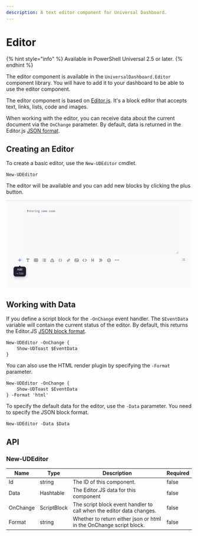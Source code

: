 ```yaml
---
description: A text editor component for Universal Dashboard.
---
```


# Editor

{% hint style="info" %}
Available in PowerShell Universal 2.5 or later.
{% endhint %}

The editor component is available in the `UniversalDashboard.Editor` component library. You will have to add it to your dashboard to be able to use the editor component.&#x20;

The editor component is based on [Editor.js](https://editorjs.io). It's a block editor that accepts text, links, lists, code and images.&#x20;

When working with the editor, you can receive data about the current document via the `OnChange` parameter. By default, data is returned in the Editor.js [JSON format](https://editorjs.io/saving-data).

## Creating an Editor

To create a basic editor, use the `New-UDEditor` cmdlet.

```
New-UDEditor
```

The editor will be available and you can add new blocks by clicking the plus button.&#x20;

![](<../../../../.gitbook/assets/image (307) (1) (1) (1) (1) (1).png>)

## Working with Data

If you define a script block for the `-OnChange` event handler. The `$EventData` variable will contain the current status of the editor. By default, this returns the Editor.JS [JSON block format](https://editorjs.io/saving-data).&#x20;

```
New-UDEditor -OnChange {
    Show-UDToast $EventData
}
```

You can also use the HTML render plugin by specifying the `-Format` parameter.&#x20;

```
New-UDEditor -OnChange {
    Show-UDToast $EventData
} -Format 'html'
```

To specify the default data for the editor, use the `-Data` parameter. You need to specify the JSON block format.&#x20;

```
New-UDEditor -Data $Data
```

## API

### New-UDEditor

<table><thead><tr><th>Name</th><th>Type</th><th>Description</th><th data-type="checkbox">Required</th></tr></thead><tbody><tr><td>Id</td><td>string</td><td>The ID of this component.</td><td>false</td></tr><tr><td>Data</td><td>Hashtable</td><td>The Editor.JS data for this component</td><td>false</td></tr><tr><td>OnChange</td><td>ScriptBlock</td><td>The script block event handler to call when the editor data changes.</td><td>false</td></tr><tr><td>Format</td><td>string</td><td>Whether to return either json or html in the OnChange script block.</td><td>false</td></tr></tbody></table>
